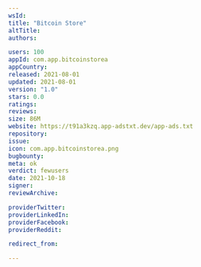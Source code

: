 ```yaml
---
wsId: 
title: "Bitcoin Store"
altTitle: 
authors:

users: 100
appId: com.app.bitcoinstorea
appCountry: 
released: 2021-08-01
updated: 2021-08-01
version: "1.0"
stars: 0.0
ratings: 
reviews: 
size: 86M
website: https://t91a3kzq.app-adstxt.dev/app-ads.txt
repository: 
issue: 
icon: com.app.bitcoinstorea.png
bugbounty: 
meta: ok
verdict: fewusers
date: 2021-10-18
signer: 
reviewArchive:

providerTwitter: 
providerLinkedIn: 
providerFacebook: 
providerReddit: 

redirect_from:

---
```


